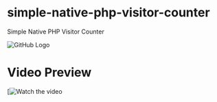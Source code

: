 # simple-native-php-visitor-counter
Simple Native PHP Visitor Counter

![GitHub Logo](https://1.bp.blogspot.com/-dIOM1DhtBBU/XwlkkizkAmI/AAAAAAAAObc/IYGfH8ck9IQCKbV_tb4crlMh4DEeuRQnwCLcBGAsYHQ/s1600/simple-visitor-counter-janzen-faidiban.png)

# Video Preview
[![Watch the video](https://youtu.be/JpDQH9-rJW8)
